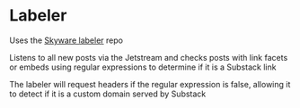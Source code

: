 # Labeler
Uses the [Skyware labeler](https://github.com/skyware-js/labeler/tree/main) repo

Listens to all new posts via the Jetstream and checks posts with link facets or embeds using regular expressions to determine if it is a Substack link

The labeler will request headers if the regular expression is false, allowing it to detect if it is a custom domain served by Substack
